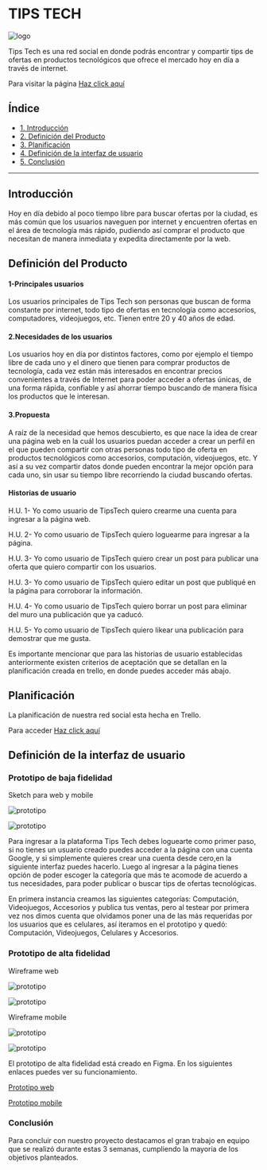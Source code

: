 # TIPS TECH

![logo](./src/img/logo.png "logo")

Tips Tech es una red social en donde podrás encontrar y compartir tips de ofertas en productos tecnológicos que ofrece el mercado hoy en día a través de internet.

Para visitar la página [Haz click aquí]()

## Índice

* [1. Introducción](##Introducción)
* [2. Definición del Producto](##Definición-del-Producto)
* [3. Planificación](##Planificación)
* [4. Definición de la interfaz de usuario](##Definición-de-la-interfaz-de-usuario)
* [5. Conclusión](##Conclusión)


***

## Introducción

Hoy en día debido al poco tiempo libre para buscar ofertas por la ciudad, es más común que los usuarios naveguen por internet y encuentren ofertas en el área de tecnología más rápido, pudiendo así comprar el producto que necesitan de manera inmediata y expedita directamente por la web.

## Definición del Producto

#### 1-Principales usuarios

Los usuarios principales de Tips Tech son personas que buscan de forma constante por internet, todo tipo de ofertas en tecnología como accesorios, computadores, videojuegos, etc.
Tienen entre 20 y 40 años de edad.

#### 2.Necesidades de los usuarios

Los usuarios hoy en día por distintos factores, como por ejemplo el tiempo libre de cada uno y el dinero que tienen para comprar productos de tecnología, cada vez están más interesados en encontrar precios convenientes a través de Internet para poder acceder a ofertas únicas, de una forma rápida, confiable y así ahorrar tiempo buscando de manera física los productos que le interesan.

#### 3.Propuesta

A raíz de la necesidad que hemos descubierto, es que nace la idea de crear una página web en la cuál los usuarios puedan acceder a crear un perfil en el que pueden compartir con otras personas todo tipo de oferta en productos tecnológicos como accesorios, computación, videojuegos, etc. Y así a su vez compartir datos donde pueden encontrar la mejor opción para cada uno, sin usar su tiempo libre recorriendo la ciudad buscando ofertas.

#### Historias de usuario

H.U. 1- Yo como usuario de TipsTech quiero crearme una cuenta para ingresar a la página web.

H.U. 2- Yo como usuario de TipsTech quiero loguearme para ingresar a la página.

H.U. 3- Yo como usuario de TipsTech quiero crear un post para publicar una oferta que quiero compartir con los usuarios.

H.U. 3- Yo como usuario de TipsTech quiero editar un post que publiqué en la página para corroborar la información.

H.U. 4- Yo como usuario de TipsTech quiero borrar un post para eliminar del muro una publicación que ya caducó.

H.U. 5- Yo como usuario de TipsTech quiero likear una publicación para demostrar que me gusta.

Es importante mencionar que para las historias de usuario establecidas anteriormente existen criterios de aceptación que se detallan en la planificación creada en trello, en donde puedes acceder más abajo.

## Planificación

La planificación de nuestra red social esta hecha en Trello.

Para acceder [Haz click aquí](https://trello.com/b/5MmBVhKp/red-social)

## Definición de la interfaz de usuario

### Prototipo de baja fidelidad

Sketch para web y mobile

![prototipo](./src/img/protobaja1.png "prototipobaja1")

![prototipo](./src/img/protobaja2.png "prototipobaja2")

Para ingresar a la plataforma Tips Tech debes loguearte como primer paso, si no tienes un usuario creado puedes acceder a la página con una cuenta Google, y si simplemente quieres crear una cuenta desde cero,en la siguiente interfaz puedes hacerlo.
Luego al ingresar a la página tienes opción de poder escoger la categoría que más te acomode de acuerdo a tus necesidades, para poder publicar o buscar tips de ofertas tecnológicas.

En primera instancia creamos las siguientes categorías: Computación, Videojuegos, Accesorios y publica tus ventas, pero al testear por primera vez nos dimos cuenta que olvidamos poner una de las más requeridas por los usuarios que es celulares, así iteramos en el prototipo y quedó: Computación, Videojuegos, Celulares y Accesorios.

### Prototipo de alta fidelidad

Wireframe web

![prototipo](./src/img/prototipoalta1.png "prototipoalta1")

![prototipo](./src/img/prototipoalta2.png "prototipoalta2")

Wireframe mobile

![prototipo](./src/img/prototipoalta3.png "prototipoalta3")

![prototipo](./src/img/prototipoalta4.png "prototipoalta4")

El prototipo de alta fidelidad está creado en Figma. En los siguientes enlaces puedes ver su funcionamiento.

[Prototipo web](https://www.figma.com/proto/sAK3FXb7qdnNlQzb8whgww/Tips-tech-web?node-id=5%3A2&scaling=scale-down)

[Prototipo mobile](https://www.figma.com/proto/ukCrXNdipeTM81s8LWovGJ/Tips-Tech-mobile?node-id=1%3A2&scaling=scale-down)

### Conclusión

Para concluir con nuestro proyecto destacamos el gran trabajo en equipo que se realizó durante estas 3 semanas, cumpliendo la mayoria de los objetivos planteados.
